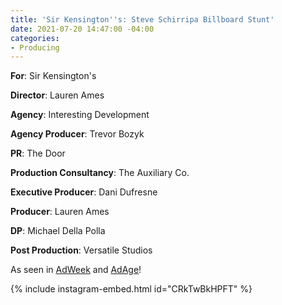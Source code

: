 ```yaml
---
title: 'Sir Kensington''s: Steve Schirripa Billboard Stunt'
date: 2021-07-20 14:47:00 -04:00
categories:
- Producing
---
```


**For**: Sir Kensington's

**Director**: Lauren Ames

**Agency**: Interesting Development

**Agency Producer**: Trevor Bozyk

**PR**: The Door

**Production Consultancy**: The Auxiliary Co.

**Executive Producer**: Dani Dufresne

**Producer**: Lauren Ames

**DP**: Michael Della Polla

**Post Production**: Versatile Studios

As seen in [AdWeek](https://www.adweek.com/creativity/sir-kensingtons-created-a-campaign-so-tempting-the-city-wouldnt-stop-eating-it/) and [AdAge](https://adage.com/article/marketing-news-strategy/canceled-chrissy-teigen-sir-ken[…]34%3A285215427%3A24%3Asuccess%3AB15A609B6F1D1CE899AF0AF957E17BA3)!


{% include instagram-embed.html id="CRkTwBkHPFT" %}